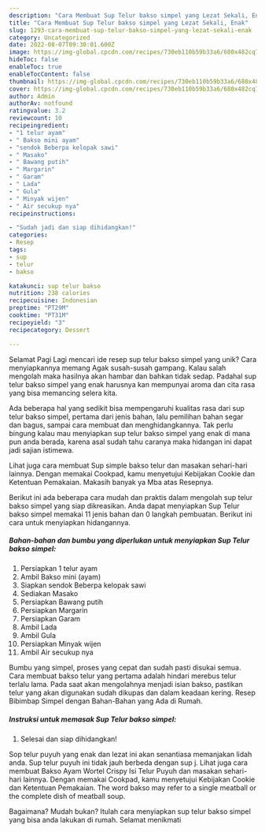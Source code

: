 ```yaml
---
description: "Cara Membuat Sup Telur bakso simpel yang Lezat Sekali, Enak"
title: "Cara Membuat Sup Telur bakso simpel yang Lezat Sekali, Enak"
slug: 1293-cara-membuat-sup-telur-bakso-simpel-yang-lezat-sekali-enak
category: Uncategorized
date: 2022-08-07T09:30:01.600Z
image: https://img-global.cpcdn.com/recipes/730eb110b59b33a6/680x482cq70/sup-telur-bakso-simpel-foto-resep-utama.jpg
hideToc: false
enableToc: true
enableTocContent: false
thumbnail: https://img-global.cpcdn.com/recipes/730eb110b59b33a6/680x482cq70/sup-telur-bakso-simpel-foto-resep-utama.jpg
cover: https://img-global.cpcdn.com/recipes/730eb110b59b33a6/680x482cq70/sup-telur-bakso-simpel-foto-resep-utama.jpg
author: Admin
authorAv: notfound
ratingvalue: 3.2
reviewcount: 10
recipeingredient:
- "1 telur ayam"
- " Bakso mini ayam"
- "sendok Beberpa kelopak sawi"
- " Masako"
- " Bawang putih"
- " Margarin"
- " Garam"
- " Lada"
- " Gula"
- " Minyak wijen"
- " Air secukup nya"
recipeinstructions:

- "Sudah jadi dan siap dihidangkan!"
categories:
- Resep
tags:
- sup
- telur
- bakso

katakunci: sup telur bakso 
nutrition: 238 calories
recipecuisine: Indonesian
preptime: "PT29M"
cooktime: "PT31M"
recipeyield: "3"
recipecategory: Dessert

---
```



Selamat Pagi Lagi mencari ide resep sup telur bakso simpel yang unik? Cara menyiapkannya memang Agak susah-susah gampang. Kalau salah mengolah maka hasilnya akan hambar dan bahkan tidak sedap. Padahal sup telur bakso simpel yang enak harusnya kan mempunyai aroma dan cita rasa yang bisa memancing selera kita.


Ada beberapa hal yang sedikit bisa mempengaruhi kualitas rasa dari sup telur bakso simpel, pertama dari jenis bahan, lalu pemilihan bahan segar dan bagus, sampai cara membuat dan menghidangkannya. Tak perlu bingung kalau mau menyiapkan sup telur bakso simpel yang enak di mana pun anda berada, karena asal sudah tahu caranya maka hidangan ini dapat jadi sajian istimewa.

Lihat juga cara membuat Sup simple bakso telur dan masakan sehari-hari lainnya. Dengan memakai Cookpad, kamu menyetujui Kebijakan Cookie dan Ketentuan Pemakaian. Makasih banyak ya Mba atas Resepnya.


Berikut ini ada beberapa cara mudah dan praktis dalam mengolah sup telur bakso simpel yang siap dikreasikan. Anda dapat menyiapkan Sup Telur bakso simpel memakai 11 jenis bahan dan 0 langkah pembuatan. Berikut ini cara untuk menyiapkan hidangannya.

<!--inarticleads1-->

##### Bahan-bahan dan bumbu yang diperlukan untuk menyiapkan Sup Telur bakso simpel:

1. Persiapkan 1 telur ayam
1. Ambil  Bakso mini (ayam)
1. Siapkan sendok Beberpa kelopak sawi
1. Sediakan  Masako
1. Persiapkan  Bawang putih
1. Persiapkan  Margarin
1. Persiapkan  Garam
1. Ambil  Lada
1. Ambil  Gula
1. Persiapkan  Minyak wijen
1. Ambil  Air secukup nya


Bumbu yang simpel, proses yang cepat dan sudah pasti disukai semua. Cara membuat bakso telur yang pertama adalah hindari merebus telur terlalu lama. Pada saat akan mengolahnya menjadi isian bakso, pastikan telur yang akan digunakan sudah dikupas dan dalam keadaan kering. Resep Bibimbap Simpel dengan Bahan-Bahan yang Ada di Rumah. 

<!--inarticleads2-->

##### Instruksi untuk memasak Sup Telur bakso simpel:


1. Selesai dan siap dihidangkan!

Sop telur puyuh yang enak dan lezat ini akan senantiasa memanjakan lidah anda. Sup telur puyuh ini tidak jauh berbeda dengan sup j. Lihat juga cara membuat Bakso Ayam Wortel Crispy Isi Telur Puyuh dan masakan sehari-hari lainnya. Dengan memakai Cookpad, kamu menyetujui Kebijakan Cookie dan Ketentuan Pemakaian. The word bakso may refer to a single meatball or the complete dish of meatball soup. 

Bagaimana? Mudah bukan? Itulah cara menyiapkan sup telur bakso simpel yang bisa anda lakukan di rumah. Selamat menikmati
